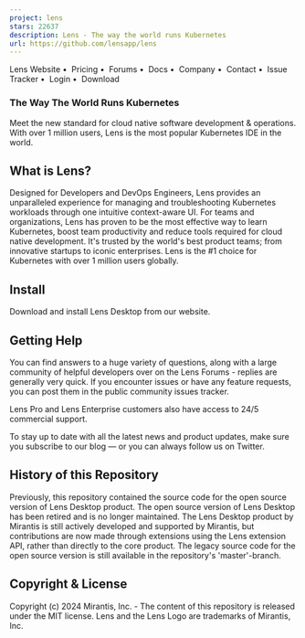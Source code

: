 ```yaml
---
project: lens
stars: 22637
description: Lens - The way the world runs Kubernetes
url: https://github.com/lensapp/lens
---
```


Lens Website •  Pricing •  Forums •  Docs •  Company •  Contact •  Issue Tracker •  Login •  Download

### The Way The World Runs Kubernetes

Meet the new standard for cloud native software development & operations.  
With over 1 million users, Lens is the most popular Kubernetes IDE in the world.

What is Lens?
-------------

Designed for Developers and DevOps Engineers, Lens provides an unparalleled experience for managing and troubleshooting Kubernetes workloads through one intuitive context-aware UI. For teams and organizations, Lens has proven to be the most effective way to learn Kubernetes, boost team productivity and reduce tools required for cloud native development. It's trusted by the world's best product teams; from innovative startups to iconic enterprises. Lens is the #1 choice for Kubernetes with over 1 million users globally.

Install
-------

Download and install Lens Desktop from our website.

Getting Help
------------

You can find answers to a huge variety of questions, along with a large community of helpful developers over on the Lens Forums - replies are generally very quick. If you encounter issues or have any feature requests, you can post them in the public community issues tracker.

Lens Pro and Lens Enterprise customers also have access to 24/5 commercial support.

To stay up to date with all the latest news and product updates, make sure you subscribe to our blog — or you can always follow us on Twitter.

History of this Repository
--------------------------

Previously, this repository contained the source code for the open source version of Lens Desktop product. The open source version of Lens Desktop has been retired and is no longer maintained. The Lens Desktop product by Mirantis is still actively developed and supported by Mirantis, but contributions are now made through extensions using the Lens extension API, rather than directly to the core product. The legacy source code for the open source version is still available in the repository's 'master'-branch.

Copyright & License
-------------------

Copyright (c) 2024 Mirantis, Inc. - The content of this repository is released under the MIT license. Lens and the Lens Logo are trademarks of Mirantis, Inc.
